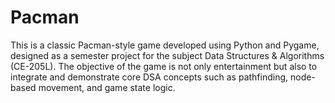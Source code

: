# Pacman
This is a classic Pacman-style game developed using Python and Pygame, designed as a semester project for the subject Data Structures & Algorithms (CE-205L). The objective of the game is not only entertainment but also to integrate and demonstrate core DSA concepts such as pathfinding, node-based movement, and game state logic.
